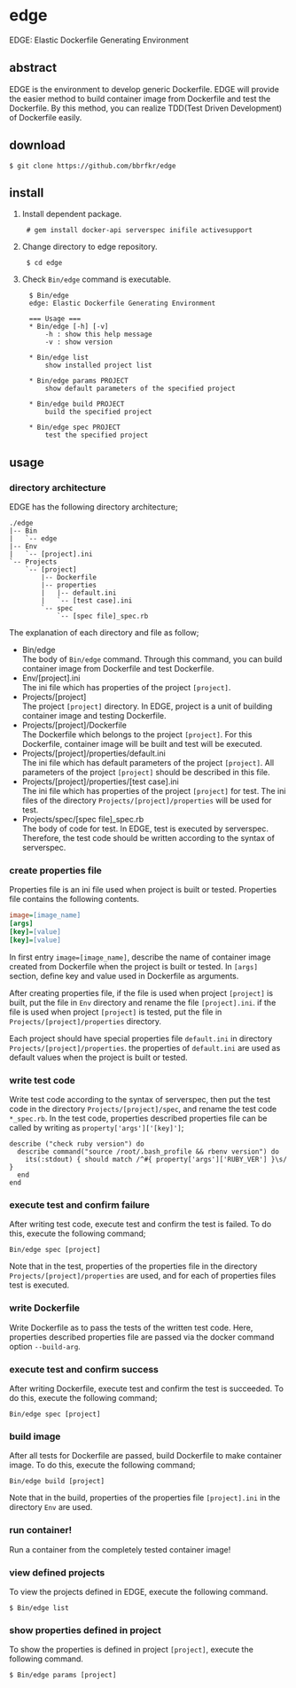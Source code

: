 # edge
EDGE: Elastic Dockerfile Generating Environment

## abstract
EDGE is the environment to develop generic Dockerfile. EDGE will provide the easier method to build container image from Dockerfile and test the Dockerfile. By this method, you can realize TDD(Test Driven Development) of Dockerfile easily.

## download

```
$ git clone https://github.com/bbrfkr/edge
```

## install
1. Install dependent package.

    ```
     # gem install docker-api serverspec inifile activesupport
    ```

2. Change directory to edge repository.

    ```
     $ cd edge
    ```

3. Check `Bin/edge` command is executable.

```
     $ Bin/edge
     edge: Elastic Dockerfile Generating Environment

     === Usage ===
     * Bin/edge [-h] [-v]
         -h : show this help message
         -v : show version

     * Bin/edge list
         show installed project list

     * Bin/edge params PROJECT
         show default parameters of the specified project

     * Bin/edge build PROJECT
         build the specified project

     * Bin/edge spec PROJECT
         test the specified project
```

## usage

### directory architecture
EDGE has the following directory architecture;
```
./edge
|-- Bin
|   `-- edge
|-- Env
|   `-- [project].ini
`-- Projects
    `-- [project]
        |-- Dockerfile
        |-- properties
        |   |-- default.ini
        |   `-- [test case].ini
        `-- spec
            `-- [spec file]_spec.rb
```
The explanation of each directory and file as follow;

* Bin/edge  
  The body of `Bin/edge` command. Through this command, you can build container image from Dockerfile and test Dockerfile.
* Env/[project].ini  
  The ini file which has properties of the project `[project]`.
* Projects/[project]  
  The project `[project]` directory. In EDGE, project is a unit of building container image and testing Dockerfile.
* Projects/[project]/Dockerfile  
  The Dockerfile which belongs to the project `[project]`. For this Dockerfile, container image will be built and test will be executed.
* Projects/[project]/properties/default.ini  
  The ini file which has default parameters of the project `[project]`. All parameters of the project `[project]` should be described in this file.
* Projects/[project]/properties/[test case].ini  
  The ini file which has properties of the project `[project]` for test. The ini files of the directory `Projects/[project]/properties` will be used for test.
* Projects/spec/[spec file]_spec.rb  
  The body of code for test. In EDGE, test is executed by serverspec. Therefore, the test code should be written according to the syntax of serverspec.

### create properties file
Properties file is an ini file used when project is built or tested. Properties file contains the following contents.

```ini:[project].ini
image=[image_name]
[args]
[key]=[value]
[key]=[value]
```

In first entry `image=[image_name]`, describe the name of container image created from Dockerfile when the project is built or tested. In `[args]` section, define key and value used in Dockerfile as arguments.

After creating properties file, if the file is used when project `[project]` is built, put the file in `Env` directory and rename the file `[project].ini`. if the file is used when project `[project]` is tested, put the file in `Projects/[project]/properties` directory.

Each project should have special properties file `default.ini` in directory `Projects/[project]/properties`. the properties of `default.ini` are used as default values when the project is built or tested.

### write test code
Write test code according to the syntax of serverspec, then put the test code in the directory `Projects/[project]/spec`, and rename the test code `*_spec.rb`. In the test code, properties described properties file can be called by writing as `property['args']['[key]']`;

```
describe ("check ruby version") do
  describe command("source /root/.bash_profile && rbenv version") do
    its(:stdout) { should match /^#{ property['args']['RUBY_VER'] }\s/ }
  end
end
```

### execute test and confirm failure
After writing test code, execute test and confirm the test is failed. To do this, execute the following command;

```
Bin/edge spec [project]
```

Note that in the test, properties of the properties file in the directory `Projects/[project]/properties` are used, and for each of properties files test is executed.

### write Dockerfile
Write Dockerfile as to pass the tests of the written test code. Here, properties described properties file are passed via the docker command option `--build-arg`.

### execute test and confirm success
After writing Dockerfile, execute test and confirm the test is succeeded. To do this, execute the following command;

```
Bin/edge spec [project]
```

### build image
After all tests for Dockerfile are passed, build Dockerfile to make container image. To do this, execute the following command;

```
Bin/edge build [project]
```

Note that in the build, properties of the properties file `[project].ini` in the directory `Env` are used.

### run container!
Run a container from the completely tested container image!

### view defined projects
To view the projects defined in EDGE, execute the following command.
```
$ Bin/edge list
```

### show properties defined in project
To show the properties is defined in project `[project]`, execute the following command.

```
$ Bin/edge params [project]
```

